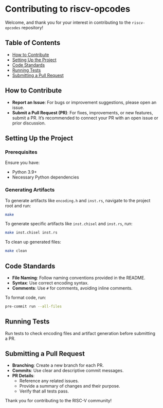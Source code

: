 # Contributing to riscv-opcodes

Welcome, and thank you for your interest in contributing to the `riscv-opcodes` repository!

## Table of Contents
- [How to Contribute](#how-to-contribute)
- [Setting Up the Project](#setting-up-the-project)
- [Code Standards](#code-standards)
- [Running Tests](#running-tests)
- [Submitting a Pull Request](#submitting-a-pull-request)

## How to Contribute
- **Report an Issue**: For bugs or improvement suggestions, please open an issue.
- **Submit a Pull Request (PR)**: For fixes, improvements, or new features, submit a PR. It’s recommended to connect your PR with an open issue or prior discussion.

## Setting Up the Project
### Prerequisites
Ensure you have:
- Python 3.9+
- Necessary Python dependencies

### Generating Artifacts
To generate artifacts like `encoding.h` and `inst.rs`, navigate to the project root and run:
```bash
make
```
To generate specific artifacts like `inst.chisel` and `inst.rs`, run:
```bash
make inst.chisel inst.rs
```
To clean up generated files:
```bash
make clean
```
## Code Standards

- **File Naming**: Follow naming conventions provided in the README.
- **Syntax**: Use correct encoding syntax.
- **Comments**: Use `#` for comments, avoiding inline comments.

To format code, run:
```bash
pre-commit run --all-files
```
## Running Tests
Run tests to check encoding files and artifact generation before submitting a PR.

## Submitting a Pull Request

- **Branching**: Create a new branch for each PR.
- **Commits**: Use clear and descriptive commit messages.
- **PR Details**:
  - Reference any related issues.
  - Provide a summary of changes and their purpose.
  - Verify that all tests pass.

Thank you for contributing to the RISC-V community!

